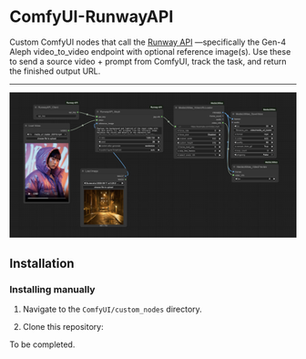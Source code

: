 # ComfyUI-RunwayAPI

Custom ComfyUI nodes that call the [Runway API](https://docs.dev.runwayml.com/api/) —specifically the Gen-4 Aleph video_to_video endpoint with optional reference image(s). Use these to send a source video + prompt from ComfyUI, track the task, and return the finished output URL.

---
<p align="center">
  <img src="workflows/Runway_API_Aleph_Workflow.png" alt="Workflow Diagram" />
</p>

## Installation

### Installing manually

1. Navigate to the `ComfyUI/custom_nodes` directory.

2. Clone this repository:

To be completed.
